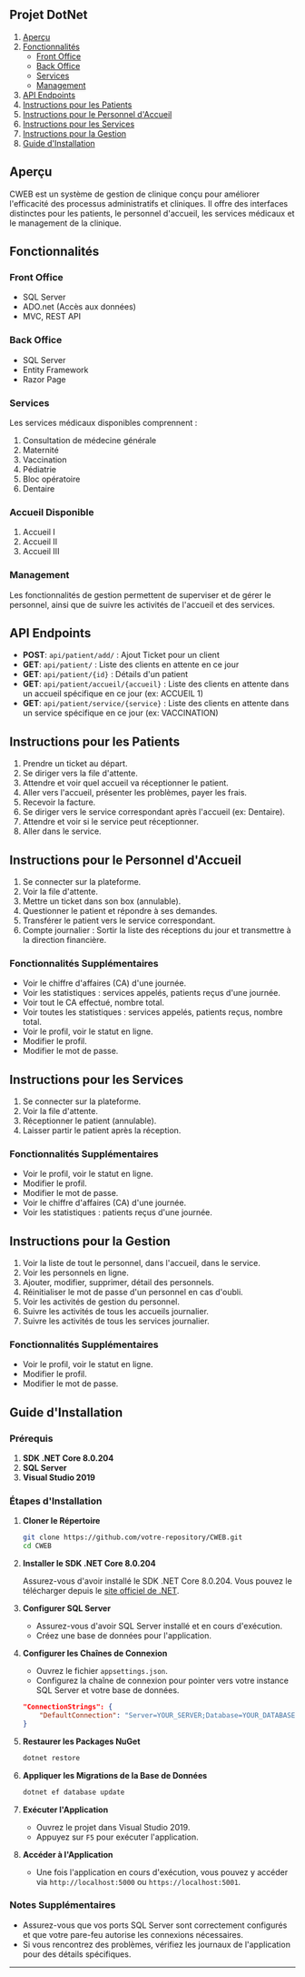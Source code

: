 ## Projet DotNet

1. [Aperçu](#aperçu)
2. [Fonctionnalités](#fonctionnalités)
    - [Front Office](#front-office)
    - [Back Office](#back-office)
    - [Services](#services)
    - [Management](#management)
3. [API Endpoints](#api-endpoints)
4. [Instructions pour les Patients](#instructions-pour-les-patients)
5. [Instructions pour le Personnel d'Accueil](#instructions-pour-le-personnel-daccueil)
6. [Instructions pour les Services](#instructions-pour-les-services)
7. [Instructions pour la Gestion](#instructions-pour-la-gestion)
8. [Guide d'Installation](#guide-dinstallation)

## Aperçu

CWEB est un système de gestion de clinique conçu pour améliorer l'efficacité des processus administratifs et cliniques. Il offre des interfaces distinctes pour les patients, le personnel d'accueil, les services médicaux et le management de la clinique.

## Fonctionnalités

### Front Office
  - SQL Server
  - ADO.net (Accès aux données)
  - MVC, REST API

### Back Office
  - SQL Server
  - Entity Framework
  - Razor Page

### Services

Les services médicaux disponibles comprennent :
1. Consultation de médecine générale
2. Maternité
3. Vaccination
4. Pédiatrie
5. Bloc opératoire
6. Dentaire

### Accueil Disponible
1. Accueil I
2. Accueil II
3. Accueil III

### Management

Les fonctionnalités de gestion permettent de superviser et de gérer le personnel, ainsi que de suivre les activités de l'accueil et des services.

## API Endpoints

- **POST**: `api/patient/add/` : Ajout Ticket pour un client
- **GET**: `api/patient/` : Liste des clients en attente en ce jour
- **GET**: `api/patient/{id}` : Détails d'un patient
- **GET**: `api/patient/accueil/{accueil}` : Liste des clients en attente dans un accueil spécifique en ce jour (ex: ACCUEIL 1)
- **GET**: `api/patient/service/{service}` : Liste des clients en attente dans un service spécifique en ce jour (ex: VACCINATION)

## Instructions pour les Patients

1. Prendre un ticket au départ.
2. Se diriger vers la file d'attente.
3. Attendre et voir quel accueil va réceptionner le patient.
4. Aller vers l'accueil, présenter les problèmes, payer les frais.
5. Recevoir la facture.
6. Se diriger vers le service correspondant après l'accueil (ex: Dentaire).
7. Attendre et voir si le service peut réceptionner.
8. Aller dans le service.

## Instructions pour le Personnel d'Accueil

1. Se connecter sur la plateforme.
2. Voir la file d'attente.
3. Mettre un ticket dans son box (annulable).
4. Questionner le patient et répondre à ses demandes.
5. Transférer le patient vers le service correspondant.
6. Compte journalier : Sortir la liste des réceptions du jour et transmettre à la direction financière.

### Fonctionnalités Supplémentaires

- Voir le chiffre d'affaires (CA) d'une journée.
- Voir les statistiques : services appelés, patients reçus d'une journée.
- Voir tout le CA effectué, nombre total.
- Voir toutes les statistiques : services appelés, patients reçus, nombre total.
- Voir le profil, voir le statut en ligne.
- Modifier le profil.
- Modifier le mot de passe.


## Instructions pour les Services

1. Se connecter sur la plateforme.
2. Voir la file d'attente.
3. Réceptionner le patient (annulable).
4. Laisser partir le patient après la réception.

### Fonctionnalités Supplémentaires

- Voir le profil, voir le statut en ligne.
- Modifier le profil.
- Modifier le mot de passe.
- Voir le chiffre d'affaires (CA) d'une journée.
- Voir les statistiques : patients reçus d'une journée.

## Instructions pour la Gestion

1. Voir la liste de tout le personnel, dans l'accueil, dans le service.
2. Voir les personnels en ligne.
3. Ajouter, modifier, supprimer, détail des personnels.
4. Réinitialiser le mot de passe d'un personnel en cas d'oubli.
5. Voir les activités de gestion du personnel.
6. Suivre les activités de tous les accueils journalier.
7. Suivre les activités de tous les services journalier.

### Fonctionnalités Supplémentaires

- Voir le profil, voir le statut en ligne.
- Modifier le profil.
- Modifier le mot de passe.

## Guide d'Installation

### Prérequis

1. **SDK .NET Core 8.0.204**
2. **SQL Server**
3. **Visual Studio 2019**

### Étapes d'Installation

1. **Cloner le Répertoire**

    ```bash
    git clone https://github.com/votre-repository/CWEB.git
    cd CWEB
    ```

2. **Installer le SDK .NET Core 8.0.204**

    Assurez-vous d'avoir installé le SDK .NET Core 8.0.204. Vous pouvez le télécharger depuis le [site officiel de .NET](https://dotnet.microsoft.com/download/dotnet/8.0).

3. **Configurer SQL Server**

    - Assurez-vous d'avoir SQL Server installé et en cours d'exécution.
    - Créez une base de données pour l'application.

4. **Configurer les Chaînes de Connexion**

    - Ouvrez le fichier `appsettings.json`.
    - Configurez la chaîne de connexion pour pointer vers votre instance SQL Server et votre base de données.

    ```json
    "ConnectionStrings": {
        "DefaultConnection": "Server=YOUR_SERVER;Database=YOUR_DATABASE;User Id=YOUR_USER;Password=YOUR_PASSWORD;"
    }
    ```

5. **Restaurer les Packages NuGet**

    ```bash
    dotnet restore
    ```

6. **Appliquer les Migrations de la Base de Données**

    ```bash
    dotnet ef database update
    ```

7. **Exécuter l'Application**

    - Ouvrez le projet dans Visual Studio 2019.
    - Appuyez sur `F5` pour exécuter l'application.

8. **Accéder à l'Application**

    - Une fois l'application en cours d'exécution, vous pouvez y accéder via `http://localhost:5000` ou `https://localhost:5001`.

### Notes Supplémentaires

- Assurez-vous que vos ports SQL Server sont correctement configurés et que votre pare-feu autorise les connexions nécessaires.
- Si vous rencontrez des problèmes, vérifiez les journaux de l'application pour des détails spécifiques.

---